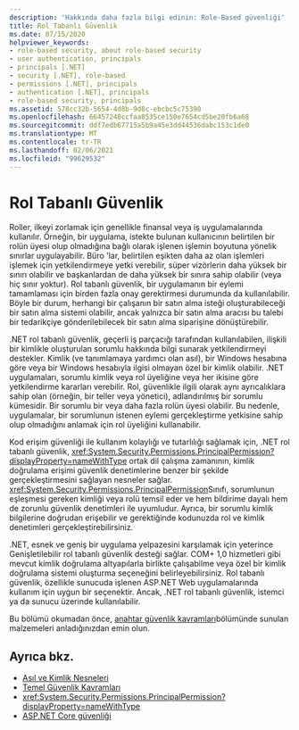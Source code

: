 ```yaml
---
description: 'Hakkında daha fazla bilgi edinin: Role-Based güvenliği'
title: Rol Tabanlı Güvenlik
ms.date: 07/15/2020
helpviewer_keywords:
- role-based security, about role-based security
- user authentication, principals
- principals [.NET]
- security [.NET], role-based
- permissions [.NET], principals
- authentication [.NET], principals
- role-based security, principals
ms.assetid: 578cc32b-5654-4d8b-9d8c-ebcbc5c75390
ms.openlocfilehash: 66457248ccfaa8535ce150e7654cd5be20fb6a68
ms.sourcegitcommit: ddf7edb67715a5b9a45e3dd44536dabc153c1de0
ms.translationtype: MT
ms.contentlocale: tr-TR
ms.lasthandoff: 02/06/2021
ms.locfileid: "99629532"
---
```

# <a name="role-based-security"></a>Rol Tabanlı Güvenlik

Roller, ilkeyi zorlamak için genellikle finansal veya iş uygulamalarında kullanılır. Örneğin, bir uygulama, istekte bulunan kullanıcının belirtilen bir rolün üyesi olup olmadığına bağlı olarak işlenen işlemin boyutuna yönelik sınırlar uygulayabilir. Büro 'lar, belirtilen eşikten daha az olan işlemleri işlemek için yetkilendirmeye yetki verebilir, süper vizörlerin daha yüksek bir sınırı olabilir ve başkanlardan de daha yüksek bir sınıra sahip olabilir (veya hiç sınır yoktur). Rol tabanlı güvenlik, bir uygulamanın bir eylemi tamamlaması için birden fazla onay gerektirmesi durumunda da kullanılabilir. Böyle bir durum, herhangi bir çalışanın bir satın alma isteği oluşturabileceği bir satın alma sistemi olabilir, ancak yalnızca bir satın alma aracısı bu talebi bir tedarikçiye gönderilebilecek bir satın alma siparişine dönüştürebilir.  
  
 .NET rol tabanlı güvenlik, geçerli iş parçacığı tarafından kullanılabilen, ilişkili bir kimlikle oluşturulan sorumlu hakkında bilgi sunarak yetkilendirmeyi destekler. Kimlik (ve tanımlamaya yardımcı olan asıl), bir Windows hesabına göre veya bir Windows hesabıyla ilgisi olmayan özel bir kimlik olabilir. .NET uygulamaları, sorumlu kimlik veya rol üyeliğine veya her ikisine göre yetkilendirme kararları verebilir. Rol, güvenlikle ilgili olarak aynı ayrıcalıklara sahip olan (örneğin, bir teller veya yönetici), adlandırılmış bir sorumlu kümesidir. Bir sorumlu bir veya daha fazla rolün üyesi olabilir. Bu nedenle, uygulamalar, bir sorumlunun istenen eylemi gerçekleştirme yetkisine sahip olup olmadığını anlamak için rol üyeliğini kullanabilir.  
  
 Kod erişim güvenliği ile kullanım kolaylığı ve tutarlılığı sağlamak için, .NET rol tabanlı güvenlik, <xref:System.Security.Permissions.PrincipalPermission?displayProperty=nameWithType> ortak dil çalışma zamanının, kimlik doğrulama erişimi güvenlik denetimlerine benzer bir şekilde gerçekleştirmesini sağlayan nesneler sağlar. <xref:System.Security.Permissions.PrincipalPermission>Sınıfı, sorumlunun eşleşmesi gereken kimliği veya rolü temsil eder ve hem bildirime dayalı hem de zorunlu güvenlik denetimleri ile uyumludur. Ayrıca, bir sorumlu kimlik bilgilerine doğrudan erişebilir ve gerektiğinde kodunuzda rol ve kimlik denetimleri gerçekleştirebilirsiniz.  
  
 .NET, esnek ve geniş bir uygulama yelpazesini karşılamak için yeterince Genişletilebilir rol tabanlı güvenlik desteği sağlar. COM+ 1,0 hizmetleri gibi mevcut kimlik doğrulama altyapılarla birlikte çalışabilme veya özel bir kimlik doğrulama sistemi oluşturma seçeneğini belirleyebilirsiniz. Rol tabanlı güvenlik, özellikle sunucuda işlenen ASP.NET Web uygulamalarında kullanım için uygun bir seçenektir. Ancak, .NET rol tabanlı güvenlik, istemci ya da sunucu üzerinde kullanılabilir.  
  
 Bu bölümü okumadan önce, [anahtar güvenlik kavramları](key-security-concepts.md)bölümünde sunulan malzemeleri anladığınızdan emin olun.  
  
## <a name="see-also"></a>Ayrıca bkz.
  
- [Asıl ve Kimlik Nesneleri](principal-and-identity-objects.md)
- [Temel Güvenlik Kavramları](key-security-concepts.md)
- <xref:System.Security.Permissions.PrincipalPermission?displayProperty=nameWithType>
- [ASP.NET Core güvenliği](/aspnet/core/security/)
